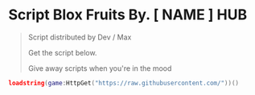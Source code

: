 # Script Blox Fruits By. [ NAME ] HUB

> Script distributed by Dev / Max
> 
> Get the script below.
> 
> Give away scripts when you're in the mood

```lua
loadstring(game:HttpGet("https://raw.githubusercontent.com/"))()
```
